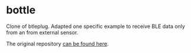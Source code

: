 # bottle
Clone of btleplug.
Adapted one specific example to receive BLE data only from an from external sensor.

The original repository [can be found here](https://github.com/deviceplug/btleplug).
